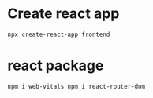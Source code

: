 # Create react app
`
npx create-react-app frontend
`

# react package
`
npm i web-vitals
npm i react-router-dom
`